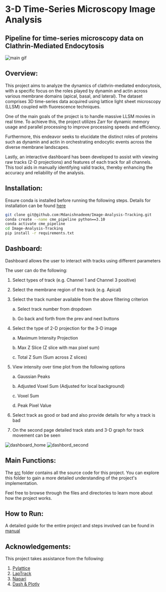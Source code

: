 # 3-D Time-Series Microscopy Image Analysis
## Pipeline for time-series microscopy data on Clathrin-Mediated Endocytosis

![main gif](https://github.com/Mdanishnadeem/Image-Analysis-Tracking/blob/main/main_image.gif)

## Overview: 
This project aims to analyze the dynamics of clathrin-mediated endocytosis, with a specific focus on the roles played by dynamin and actin across various membrane domains (apical, basal, and lateral). The dataset comprises 3D time-series data acquired using lattice light sheet microscopy (LLSM) coupled with fluorescence techniques.

One of the main goals of the project is to handle massive LLSM movies in real time. To achieve this, the project utilizes Zarr for dynamic memory usage and parallel processing to improve processing speeds and efficiency.

Furthermore, this endeavor seeks to elucidate the distinct roles of proteins such as dynamin and actin in orchestrating endocytic events across the diverse membrane landscapes.

Lastly, an interactive dashboard has been developed to assist with viewing raw tracks (2-D projections) and features of each track for all channels. This tool aids in manually identifying valid tracks, thereby enhancing the accuracy and reliability of the analysis.


## Installation:

Ensure conda is installed before running the following steps. Details for installation can be found [here](https://docs.anaconda.com/free/miniconda/miniconda-install/)

```bash
git clone git@github.com:Mdanishnadeem/Image-Analysis-Tracking.git
conda create --name cme_pipeline python==3.10
conda activate cme_pipeline 
cd Image-Analysis-Tracking
pip install -r requirements.txt
```

## Dashboard:

Dashboard allows the user to interact with tracks using different parameters

The user can do the following: 
1. Select types of track (e.g. Channel 1 and Channel 3 positive)
2. Select the membrane region of the track (e.g. Apical)
3. Select the track number available from the above filtering criterion

    a. Select track number from dropdown 

    b. Go back and forth from the prev and next buttons 

4. Select the type of 2-D projection for the 3-D image 

    a. Maximum Intensity Projection 

    b. Max Z Slice (Z slice with max pixel sum)

    c. Total Z Sum (Sum across Z slices)

5. View intensity over time plot from the following options 

    a. Gaussian Peaks 

    b. Adjusted Voxel Sum (Adjusted for local background)

    c. Voxel Sum 

    d. Peak Pixel Value 

6. Select track as good or bad and also provide details for why a track is bad 
7. On the second page detailed track stats and 3-D graph for track movement can be seen 

![dashboard_home](https://github.com/Mdanishnadeem/Image-Analysis-Tracking/blob/main/misc/home_page.png)
![dashbord_second](https://github.com/Mdanishnadeem/Image-Analysis-Tracking/blob/main/misc/second_page.png)

## Main Functions: 
The [src](https://github.com/Mdanishnadeem/Image-Analysis-Tracking/tree/main/Final/src) folder contains all the source code for this project. You can explore this folder to gain a more detailed understanding of the project's implementation.

Feel free to browse through the files and directories to learn more about how the project works.

## How to Run: 
A detailed guide for the entire project and steps involved can be found in [manual](https://github.com/Mdanishnadeem/Image-Analysis-Tracking/blob/main/Image%20Analysis%20Pipeline%20Explained.docx)


## Acknowledgements:

This project takes assistance from the following:

1. [Pylattice](https://github.com/pylattice)
2. [LapTrack](https://github.com/yfukai/laptrack)
3. [Napari](https://napari.org/stable/)
4. [Dash & Plotly](https://dash.plotly.com/)